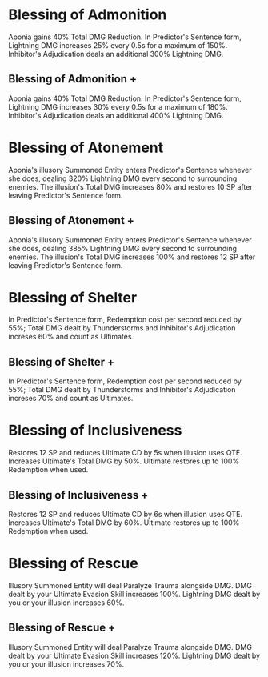 # Blessing of Admonition

Aponia gains 40% Total DMG Reduction. In Predictor's Sentence form, Lightning DMG increases 25% every 0.5s for a maximum of 150%. Inhibitor's Adjudication deals an additional 300% Lightning DMG.

## Blessing of Admonition +

Aponia gains 40% Total DMG Reduction. In Predictor's Sentence form, Lightning DMG increases 30% every 0.5s for a maximum of 180%. Inhibitor's Adjudication deals an additional 400% Lightning DMG.

# Blessing of Atonement

Aponia's illusory Summoned Entity enters Predictor's Sentence whenever she does, dealing 320% Lightning DMG every second to surrounding enemies. The illusion's Total DMG increases 80% and restores 10 SP after leaving Predictor's Sentence form.

## Blessing of Atonement +

Aponia's illusory Summoned Entity enters Predictor's Sentence whenever she does, dealing 385% Lightning DMG every second to surrounding enemies. The illusion's Total DMG increases 100% and restores 12 SP after leaving Predictor's Sentence form.

# Blessing of Shelter

In Predictor's Sentence form, Redemption cost per second reduced by 55%; Total DMG dealt by Thunderstorms and Inhibitor's Adjudication increses 60% and count as Ultimates.

## Blessing of Shelter +

In Predictor's Sentence form, Redemption cost per second reduced by 55%; Total DMG dealt by Thunderstorms and Inhibitor's Adjudication increses 70% and count as Ultimates.

# Blessing of Inclusiveness

Restores 12 SP and reduces Ultimate CD by 5s when illusion uses QTE. Increases Ultimate's Total DMG by 50%. Ultimate restores up to 100% Redemption when used.

## Blessing of Inclusiveness +

Restores 12 SP and reduces Ultimate CD by 6s when illusion uses QTE. Increases Ultimate's Total DMG by 60%. Ultimate restores up to 100% Redemption when used.

# Blessing of Rescue

Illusory Summoned Entity will deal Paralyze Trauma alongside DMG. DMG dealt by your Ultimate Evasion Skill increases 100%. Lightning DMG dealt by you or your illusion increases 60%.

## Blessing of Rescue +

Illusory Summoned Entity will deal Paralyze Trauma alongside DMG. DMG dealt by your Ultimate Evasion Skill increases 120%. Lightning DMG dealt by you or your illusion increases 70%.
